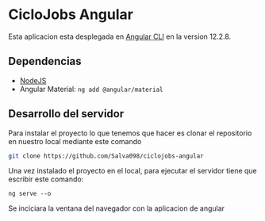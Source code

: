
# CicloJobs Angular
Esta aplicacion esta desplegada en [Angular CLI](https://github.com/angular/angular-cli) en la version 12.2.8.
## Dependencias
* [NodeJS]("https://nodejs.org/es/")
* Angular Material: `ng add @angular/material`
## Desarrollo del servidor

Para instalar el proyecto lo que tenemos que hacer es clonar el repositorio en nuestro local mediante este comando
```bash
git clone https://github.com/Salva098/ciclojobs-angular
```
Una vez instalado el proyecto en el local, para ejecutar el servidor tiene que escribir este comando:
```
ng serve --o
```
Se inciciara la ventana del navegador con la aplicacion de angular

